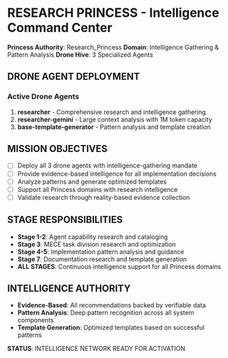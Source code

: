 # RESEARCH PRINCESS - Intelligence Command Center

**Princess Authority**: Research_Princess
**Domain**: Intelligence Gathering & Pattern Analysis
**Drone Hive**: 3 Specialized Agents

## DRONE AGENT DEPLOYMENT

### Active Drone Agents
1. **researcher** - Comprehensive research and intelligence gathering
2. **researcher-gemini** - Large context analysis with 1M token capacity
3. **base-template-generator** - Pattern analysis and template creation

## MISSION OBJECTIVES
- [ ] Deploy all 3 drone agents with intelligence-gathering mandate
- [ ] Provide evidence-based intelligence for all implementation decisions
- [ ] Analyze patterns and generate optimized templates
- [ ] Support all Princess domains with research intelligence
- [ ] Validate research through reality-based evidence collection

## STAGE RESPONSIBILITIES
- **Stage 1-2**: Agent capability research and cataloging
- **Stage 3**: MECE task division research and optimization
- **Stage 4-5**: Implementation pattern analysis and guidance
- **Stage 7**: Documentation research and template generation
- **ALL STAGES**: Continuous intelligence support for all Princess domains

## INTELLIGENCE AUTHORITY
- **Evidence-Based**: All recommendations backed by verifiable data
- **Pattern Analysis**: Deep pattern recognition across all system components
- **Template Generation**: Optimized templates based on successful patterns

**STATUS**: INTELLIGENCE NETWORK READY FOR ACTIVATION